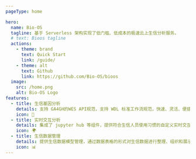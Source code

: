 ```yaml
---
pageType: home

hero:
  name: Bio-OS
  tagline: 基于 Serverless 架构实现了低门槛、低成本的极速云上生信分析服务。
  # text: Bioos tagline
  actions:
    - theme: brand
      text: Quick Start
      link: /guide/
    - theme: alt
      text: Github
      link: https://github.com/Bio-OS/bioos
  image:
    src: /home.png
    alt: Bio-OS Logo
features:
  - title: 生信基因分析
    details: 支持 GA4GH的WES API规范，支持 WDL 标准工作流规范，快速、灵活、便捷的开启生信分析工作和研究。
    icon: 🧬
  - title: 实时交互分析
    details: 集成了 jupyter hub 等组件，提供符合生信人员使用习惯的自定义实时交互分析环境。
    icon: 🌍
  - title: 生信数据管理
    details: 提供生信数据模型管理，通过数据表格的形式对生信数据进行整理、组织和展示。
    icon: 📊
---
```

